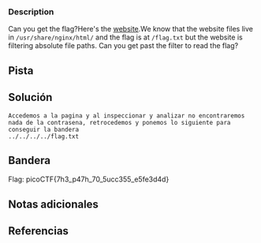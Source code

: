 
 
### Description

Can you get the flag?Here's the [website](http://saturn.picoctf.net:52021/).We know that the website files live in `/usr/share/nginx/html/` and the flag is at `/flag.txt` but the website is filtering absolute file paths. Can you get past the filter to read the flag?

## Pista


## Solución

``` 
Accedemos a la pagina y al inspeccionar y analizar no encontraremos nada de la contrasena, retrocedemos y ponemos lo siguiente para conseguir la bandera
../../../../flag.txt

```

## Bandera
Flag: picoCTF{7h3_p47h_70_5ucc355_e5fe3d4d}


## Notas adicionales


## Referencias
